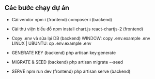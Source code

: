 ## Các bước chạy dự án

- Cài vendor
npm i        (frontend)
composer i   (backend)

- Cài thư viện biểu đồ 
npm install chart.js react-chartjs-2 (frontend)

- Copy .env và sửa lại DB   (backend)
WINDOW:           copy .env.example .env
LINUX | UBUNTU:   cp .env.example .env

- GENERATE KEY   (backend)
php artisan key:generate

- MIGRATE & SEED   (backend)
php artisan migrate --seed

- SERVE
npm run dev         (frontend)
php artisan serve   (backend)
